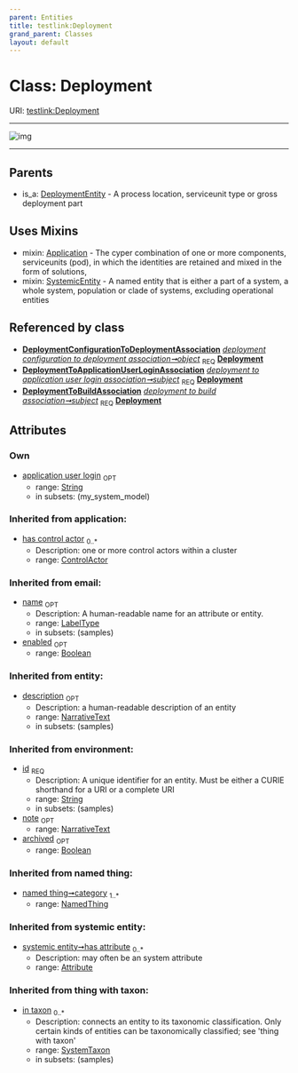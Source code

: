```yaml
---
parent: Entities
title: testlink:Deployment
grand_parent: Classes
layout: default
---
```


# Class: Deployment




URI: [testlink:Deployment](https://w3id.org/testlink/vocab/Deployment)


---

![img](http://yuml.me/diagram/nofunky;dir:TB/class/[SystemicEntity],[SystemTaxon],[NamedThing],[DeploymentToBuildAssociation],[DeploymentToApplicationUserLoginAssociation],[DeploymentEntity],[DeploymentConfigurationToDeploymentAssociation],[DeploymentConfigurationToDeploymentAssociation]-%20object%201..1%3E[Deployment%7Capplication_user_login:string%20%3F;id(i):string;name(i):label_type%20%3F;enabled(i):boolean%20%3F;archived(i):boolean%20%3F;description(i):narrative_text%20%3F;note(i):narrative_text%20%3F],[DeploymentToApplicationUserLoginAssociation]-%20subject%201..1%3E[Deployment],[DeploymentToBuildAssociation]-%20subject%201..1%3E[Deployment],[Deployment]uses%20-.-%3E[Application],[Deployment]uses%20-.-%3E[SystemicEntity],[DeploymentEntity]%5E-[Deployment],[ControlActor],[Attribute],[Application])

---


## Parents

 *  is_a: [DeploymentEntity](DeploymentEntity.md) - A process location, serviceunit type or gross deployment part

## Uses Mixins

 *  mixin: [Application](Application.md) - The cyper combination of one or more components, serviceunits (pod), in which the identities are retained and mixed in the form of solutions,
 *  mixin: [SystemicEntity](SystemicEntity.md) - A named entity that is either a part of a system, a whole system, population or clade of systems, excluding operational entities

## Referenced by class

 *  **[DeploymentConfigurationToDeploymentAssociation](DeploymentConfigurationToDeploymentAssociation.md)** *[deployment configuration to deployment association➞object](deployment_configuration_to_deployment_association_object.md)*  <sub>REQ</sub>  **[Deployment](Deployment.md)**
 *  **[DeploymentToApplicationUserLoginAssociation](DeploymentToApplicationUserLoginAssociation.md)** *[deployment to application user login association➞subject](deployment_to_application_user_login_association_subject.md)*  <sub>REQ</sub>  **[Deployment](Deployment.md)**
 *  **[DeploymentToBuildAssociation](DeploymentToBuildAssociation.md)** *[deployment to build association➞subject](deployment_to_build_association_subject.md)*  <sub>REQ</sub>  **[Deployment](Deployment.md)**

## Attributes


### Own

 * [application user login](application_user_login.md)  <sub>OPT</sub>
    * range: [String](types/String.md)
    * in subsets: (my_system_model)

### Inherited from application:

 * [has control actor](has_control_actor.md)  <sub>0..*</sub>
    * Description: one or more control actors within a cluster
    * range: [ControlActor](ControlActor.md)

### Inherited from email:

 * [name](name.md)  <sub>OPT</sub>
    * Description: A human-readable name for an attribute or entity.
    * range: [LabelType](types/LabelType.md)
    * in subsets: (samples)
 * [enabled](enabled.md)  <sub>OPT</sub>
    * range: [Boolean](types/Boolean.md)

### Inherited from entity:

 * [description](description.md)  <sub>OPT</sub>
    * Description: a human-readable description of an entity
    * range: [NarrativeText](types/NarrativeText.md)
    * in subsets: (samples)

### Inherited from environment:

 * [id](id.md)  <sub>REQ</sub>
    * Description: A unique identifier for an entity. Must be either a CURIE shorthand for a URI or a complete URI
    * range: [String](types/String.md)
    * in subsets: (samples)
 * [note](note.md)  <sub>OPT</sub>
    * range: [NarrativeText](types/NarrativeText.md)
 * [archived](archived.md)  <sub>OPT</sub>
    * range: [Boolean](types/Boolean.md)

### Inherited from named thing:

 * [named thing➞category](named_thing_category.md)  <sub>1..*</sub>
    * range: [NamedThing](NamedThing.md)

### Inherited from systemic entity:

 * [systemic entity➞has attribute](systemic_entity_has_attribute.md)  <sub>0..*</sub>
    * Description: may often be an system attribute
    * range: [Attribute](Attribute.md)

### Inherited from thing with taxon:

 * [in taxon](in_taxon.md)  <sub>0..*</sub>
    * Description: connects an entity to its taxonomic classification. Only certain kinds of entities can be taxonomically classified; see 'thing with taxon'
    * range: [SystemTaxon](SystemTaxon.md)
    * in subsets: (samples)
